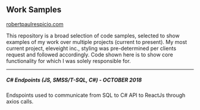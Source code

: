 ## Work Samples

[robertpaulrespicio.com](robertpaulrespicio.com)

This repository is a broad selection of code samples, selected to show examples of my work over multiple projects (current to present). My most current project, eleveight inc., styling was pre-determined per clients request and followed accordingly. Code shown here is to show core functionality for which I was solely responsible for.

--------------------

##### C# Endpoints (JS, SMSS/T-SQL, C#) - OCTOBER 2018
Endspoints used to communicate from SQL to C# API to ReactJs through axios calls.
